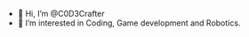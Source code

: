 - 👋 Hi, I’m @C0D3Crafter
- 👀 I’m interested in Coding, Game development and Robotics.

<!---
C0D3Crafter/C0D3Crafter is a ✨ special ✨ repository because its `README.md` (this file) appears on your GitHub profile.
You can click the Preview link to take a look at your changes.
--->
